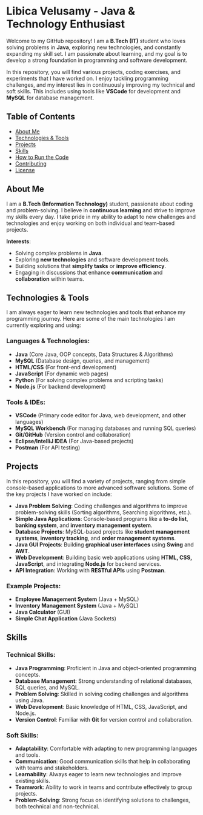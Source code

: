 # Libica Velusamy - Java & Technology Enthusiast

Welcome to my GitHub repository! I am a **B.Tech (IT)** student who loves solving problems in **Java**, exploring new technologies, and constantly expanding my skill set. I am passionate about learning, and my goal is to develop a strong foundation in programming and software development.

In this repository, you will find various projects, coding exercises, and experiments that I have worked on. I enjoy tackling programming challenges, and my interest lies in continuously improving my technical and soft skills. This includes using tools like **VSCode** for development and **MySQL** for database management.

## Table of Contents

- [About Me](#about-me)
- [Technologies & Tools](#technologies--tools)
- [Projects](#projects)
- [Skills](#skills)
- [How to Run the Code](#how-to-run-the-code)
- [Contributing](#contributing)
- [License](#license)

## About Me

I am a **B.Tech (Information Technology)** student, passionate about coding and problem-solving. I believe in **continuous learning** and strive to improve my skills every day. I take pride in my ability to adapt to new challenges and technologies and enjoy working on both individual and team-based projects.

**Interests**:
- Solving complex problems in **Java**.
- Exploring **new technologies** and software development tools.
- Building solutions that **simplify tasks** or **improve efficiency**.
- Engaging in discussions that enhance **communication** and **collaboration** within teams.

## Technologies & Tools

I am always eager to learn new technologies and tools that enhance my programming journey. Here are some of the main technologies I am currently exploring and using:

### Languages & Technologies:
- **Java** (Core Java, OOP concepts, Data Structures & Algorithms)
- **MySQL** (Database design, queries, and management)
- **HTML/CSS** (For front-end development)
- **JavaScript** (For dynamic web pages)
- **Python** (For solving complex problems and scripting tasks)
- **Node.js** (For backend development)

### Tools & IDEs:
- **VSCode** (Primary code editor for Java, web development, and other languages)
- **MySQL Workbench** (For managing databases and running SQL queries)
- **Git/GitHub** (Version control and collaboration)
- **Eclipse/IntelliJ IDEA** (For Java-based projects)
- **Postman** (For API testing)

## Projects

In this repository, you will find a variety of projects, ranging from simple console-based applications to more advanced software solutions. Some of the key projects I have worked on include:

- **Java Problem Solving**: Coding challenges and algorithms to improve problem-solving skills (Sorting algorithms, Searching algorithms, etc.).
- **Simple Java Applications**: Console-based programs like a **to-do list**, **banking system**, and **inventory management system**.
- **Database Projects**: MySQL-based projects like **student management systems**, **inventory tracking**, and **order management systems**.
- **Java GUI Projects**: Building **graphical user interfaces** using **Swing** and **AWT**.
- **Web Development**: Building basic web applications using **HTML, CSS, JavaScript**, and integrating **Node.js** for backend services.
- **API Integration**: Working with **RESTful APIs** using **Postman**.

### Example Projects:
- **Employee Management System** (Java + MySQL)
- **Inventory Management System** (Java + MySQL)
- **Java Calculator** (GUI)
- **Simple Chat Application** (Java Sockets)

## Skills

### Technical Skills:
- **Java Programming**: Proficient in Java and object-oriented programming concepts.
- **Database Management**: Strong understanding of relational databases, SQL queries, and MySQL.
- **Problem Solving**: Skilled in solving coding challenges and algorithms using Java.
- **Web Development**: Basic knowledge of HTML, CSS, JavaScript, and Node.js.
- **Version Control**: Familiar with **Git** for version control and collaboration.

### Soft Skills:
- **Adaptability**: Comfortable with adapting to new programming languages and tools.
- **Communication**: Good communication skills that help in collaborating with teams and stakeholders.
- **Learnability**: Always eager to learn new technologies and improve existing skills.
- **Teamwork**: Ability to work in teams and contribute effectively to group projects.
- **Problem-Solving**: Strong focus on identifying solutions to challenges, both technical and non-technical.
